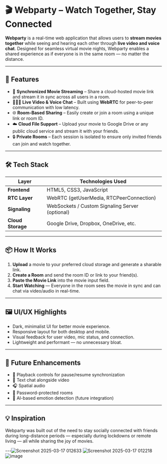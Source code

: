 # 🎬 Webparty – Watch Together, Stay Connected

**Webparty** is a real-time web application that allows users to **stream movies together** while seeing and hearing each other through **live video and voice chat**. Designed for seamless virtual movie nights, Webparty enables a shared experience as if everyone is in the same room — no matter the distance.

---

## 🚀 Features

- 🎥 **Synchronized Movie Streaming** – Share a cloud-hosted movie link and stream it in sync across all users in a room.
- 🧑‍🤝‍🧑 **Live Video & Voice Chat** – Built using **WebRTC** for peer-to-peer communication with low latency.
- 🌐 **Room-Based Sharing** – Easily create or join a room using a unique link or room ID.
- ☁️ **Cloud File Support** – Upload your movie to Google Drive or any public cloud service and stream it with your friends.
- 🔒 **Private Rooms** – Each session is isolated to ensure only invited friends can join and watch together.

---

## 🛠️ Tech Stack

| Layer           | Technologies Used                           |
|----------------|----------------------------------------------|
| **Frontend**    | HTML5, CSS3, JavaScript                     |
| **RTC Layer**   | WebRTC (getUserMedia, RTCPeerConnection)    |
| **Signaling**   | WebSockets / Custom Signaling Server (optional) |
| **Cloud Storage** | Google Drive, Dropbox, OneDrive, etc.     |

---

## 📦 How It Works

1. **Upload** a movie to your preferred cloud storage and generate a sharable link.
2. **Create a Room** and send the room ID or link to your friend(s).
3. **Paste the Movie Link** into the movie input field.
4. **Start Watching** — Everyone in the room sees the movie in sync and can chat via video/audio in real-time.

---

## 🖼️ UI/UX Highlights

- Dark, minimalist UI for better movie experience.
- Responsive layout for both desktop and mobile.
- Visual feedback for user video, mic status, and connection.
- Lightweight and performant — no unnecessary bloat.

---

## 🧠 Future Enhancements

- 🔁 Playback controls for pause/resume synchronization
- 📝 Text chat alongside video
- 🎧 Spatial audio
- 🔐 Password-protected rooms
- 🧠 AI-based emotion detection (future integration)

---

## 💡 Inspiration

Webparty was built out of the need to stay socially connected with friends during long-distance periods — especially during lockdowns or remote living — all while sharing the joy of movies.

---![Screenshot 2025-03-17 012633](https://github.com/user-attachments/assets/a5928bc5-13a7-48c7-952f-e8abf50f3865)
![Screenshot 2025-03-17 012218](https://github.com/user-attachments/assets/847e56ac-e79d-489d-a848-1ad7cf5c2c00)
![image](https://github.com/user-attachments/assets/90e805fd-bc62-46ce-8031-e1594e16412c)
